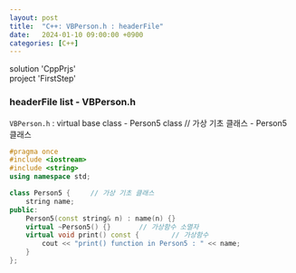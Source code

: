 ```yaml
---
layout: post
title:  "C++: VBPerson.h : headerFile"
date:   2024-01-10 09:00:00 +0900
categories: [C++]
---
```


solution 'CppPrjs'   
project 'FirstStep'   
   
### headerFile list - VBPerson.h   
`VBPerson.h` : virtual base class - Person5 class // 가상 기초 클래스 - Person5 클래스   
   
```cpp
#pragma once
#include <iostream>
#include <string>
using namespace std;

class Person5 {		// 가상 기초 클래스
	string name;
public:
	Person5(const string& n) : name(n) {}
	virtual ~Person5() {}		// 가상함수 소멸자
	virtual void print() const {		// 가상함수
		cout << "print() function in Person5 : " << name;
	}
};
```
